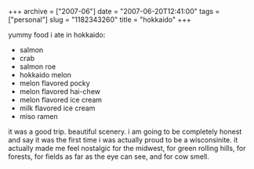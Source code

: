 +++
archive = ["2007-06"]
date = "2007-06-20T12:41:00"
tags = ["personal"]
slug = "1182343260"
title = "hokkaido"
+++

yummy food i ate in hokkaido:

- salmon
- crab
- salmon roe
- hokkaido melon
- melon flavored pocky
- melon flavored hai-chew
- melon flavored ice cream
- milk flavored ice cream
- miso ramen

it was a good trip. beautiful scenery. i am going to be completely honest
and say it was the first time i was actually proud to be a wisconsinite.
it actually made me feel nostalgic for the midwest, for green rolling
hills, for forests, for fields as far as the eye can see, and for cow
smell.

